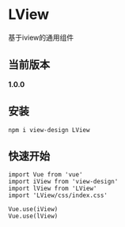 # LView
基于iview的通用组件

## 当前版本
**1.0.0**

## 安装
```
npm i view-design LView
```

## 快速开始
```
import Vue from 'vue'
import iView from 'view-design'
import lView from 'LView'
import 'LView/css/index.css'

Vue.use(iView)
Vue.use(lView)
```
